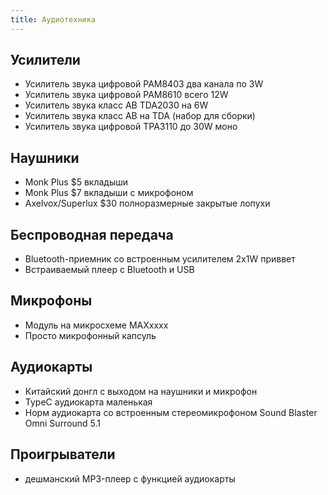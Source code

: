 ```yaml
---
title: Аудиотехника
---
```


## Усилители
- Усилитель звука цифровой PAM8403 два канала по 3W
- Усилитель звука цифровой PAM8610 всего 12W 
- Усилитель звука класс AB TDA2030 на 6W
- Усилитель звука класс AB на TDA (набор для сборки)
- Усилитель звука цифровой TPA3110 до 30W моно

## Наушники
- Monk Plus $5 вкладыши
- Monk Plus $7 вкладыши с микрофоном
- Axelvox/Superlux $30 полноразмерные закрытые лопухи

## Беспроводная передача
- Bluetooth-приемник со встроенным усилителем 2x1W приввет 
- Встраиваемый плеер с Bluetooth и USB

## Микрофоны
- Модуль на микросхеме MAXxxxx
- Просто микрофонный капсуль

## Аудиокарты
- Китайский донгл с выходом на наушники и микрофон
- TypeC аудиокарта маленькая
- Норм аудиокарта со встроенным стереомикрофоном Sound Blaster Omni Surround 5.1

## Проигрыватели
- дешманский MP3-плеер с функцией аудиокарты